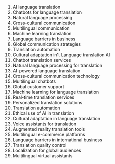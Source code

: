 1. AI language translation
2. Chatbots for language translation
3. Natural language processing
4. Cross-cultural communication
5. Multilingual communication
6. Machine learning translation
7. Language barriers in business
8. Global communication strategies
9. Translation automation
10. Cultural adaptation in1. Language translation AI
11. Chatbot translation services
12. Natural language processing for translation
13. AI-powered language translation
14. Cross-cultural communication technology
15. Multilingual chatbots
16. Global customer support
17. Machine learning for language translation
18. Real-time translation services
19. Personalized translation solutions
20. Translation automation
21. Ethical use of AI in translation
22. Cultural adaptation in language translation
23. Voice assistants for translation
24. Augmented reality translation tools
25. Multilingual e-commerce platforms
26. Language barriers in international business
27. Translation quality control
28. Localization for global audiences
29. Multilingual virtual assistants
